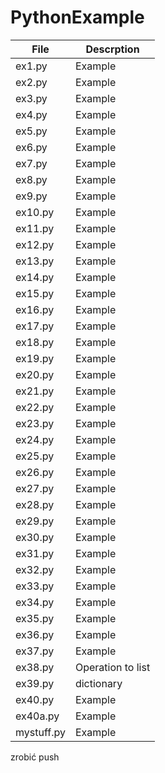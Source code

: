 # PythonExample

File  | Descrption
------------- | -------------
ex1.py  | Example
ex2.py  | Example
ex3.py  | Example
ex4.py  | Example
ex5.py  | Example
ex6.py  | Example
ex7.py  | Example
ex8.py  | Example
ex9.py  | Example
ex10.py  | Example
ex11.py  | Example
ex12.py  | Example
ex13.py  | Example
ex14.py  | Example
ex15.py  | Example
ex16.py  | Example
ex17.py  | Example
ex18.py  | Example
ex19.py  | Example
ex20.py  | Example
ex21.py  | Example
ex22.py  | Example
ex23.py  | Example
ex24.py  | Example
ex25.py  | Example
ex26.py  | Example
ex27.py  | Example
ex28.py  | Example
ex29.py  | Example
ex30.py  | Example
ex31.py  | Example
ex32.py  | Example
ex33.py  | Example
ex34.py  | Example
ex35.py  | Example
ex36.py  | Example
ex37.py  | Example
ex38.py  | Operation to list
ex39.py  | dictionary
ex40.py  | Example
ex40a.py  | Example
mystuff.py  | Example
zrobić push